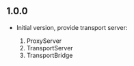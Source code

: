 ## 1.0.0

- Initial version, provide transport server:
    
    1. ProxyServer
    2. TransportServer
    3. TransportBridge
    